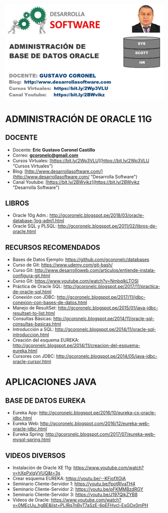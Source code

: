 ![ADMINISTRACIÓN DE ORACLE 11G](https://raw.githubusercontent.com/gcoronelc/ORACLE-ADM-11G/master/img/ora_adm.jpg)

# ADMINISTRACIÓN DE ORACLE 11G #


## DOCENTE ##

- Docente: **Eric Gustavo Coronel Castillo**
- Correo: **gcoronelc@gmail.com**
- Cursos Virtuales: [https://bit.ly/2Wp3VLU](https://bit.ly/2Wp3VLU "Cursos Virtuales")
- Blog: [http://www.desarrollasoftware.com/](http://www.desarrollasoftware.com/ "Desarrolla Software")
- Canal Youtube: [https://bit.ly/2BWvikz](https://bit.ly/2BWvikz "Desarrolla Software")



## LIBROS ##

- Oracle 10g Adm.: http://gcoronelc.blogspot.pe/2018/03/oracle-database-1og-adm1.html
- Oracle SQL y PLSQL: http://gcoronelc.blogspot.pe/2011/02/libros-de-oracle.html


## RECURSOS RECOMENDADOS ##

- Bases de Datos Ejemplo: https://github.com/gcoronelc/databases
- Curso de Git: https://www.udemy.com/git-bash/
- Curso Git: http://www.desarrolloweb.com/articulos/entiende-instala-configura-git.html
- Curso Git: https://www.youtube.com/watch?v=NmbqlkLTOSI
- Práctica de Oracle SQL: http://gcoronelc.blogspot.pe/2017/11/practica-de-oracle-sql.html
- Conexión con JDBC: http://gcoronelc.blogspot.pe/2017/11/jdbc-conexion-con-bases-de-datos.html
- Manejo de ResultSet: http://gcoronelc.blogspot.pe/2015/01/java-jdbc-resultset-to-list.html
- Consultas Básicas: http://gcoronelc.blogspot.pe/2014/11/oracle-sql-consultas-basicas.html
- Introducción a SQL: http://gcoronelc.blogspot.pe/2014/11/oracle-sql-introduccion.html
- Creación del esquema EUREKA: http://gcoronelc.blogspot.pe/2014/11/creacion-del-esquema-eureka.html
- Cursores con JDBC: http://gcoronelc.blogspot.pe/2014/05/java-jdbc-oracle-cursor.html


# APLICACIONES JAVA  #

## BASE DE DATOS EUREKA  ##

- Eureka App: http://gcoronelc.blogspot.pe/2016/10/eureka-cs-oracle-jdbc.html
- Eureka Web: http://gcoronelc.blogspot.com/2016/12/eureka-web-oracle-jdbc.html
- Eurwka Spring: http://gcoronelc.blogspot.com/2017/07/eureka-web-mysql-spring.html


## VIDEOS DIVERSOS ##

- Instalación de Oracle XE 11g: https://www.youtube.com/watch?v=hXpPxlqVVUQ&t=3s
- Crear esquema EUREKA: https://youtu.be/--KFiofXOjA
- Seminario Cliente-Servidor 1: https://youtu.be/fpotRIyaTH4
- Seminario Cliente-Servidor 2: https://youtu.be/pFKMMBzdRGY
- Seminario Cliente-Servidor 3: https://youtu.be/J197QikZYB8
- Videos de Oracle: https://www.youtube.com/watch?v=0MEcUu_hgBE&list=PLIRq7nByT7aSzE-6pEFHvcl-EsGOx0mPH



